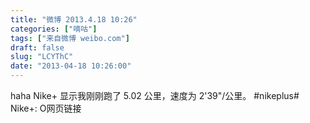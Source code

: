 ```yaml
---
title: "微博 2013.4.18 10:26"
categories: ["嘀咕"]
tags: ["来自微博 weibo.com"]
draft: false
slug: "LCYThC"
date: "2013-04-18 10:26:00"
---
```


<p>haha Nike+ 显示我刚刚跑了 5.02 公里，速度为 2'39"/公里。 #nikeplus# Nike+: O网页链接 ​​​​</p>
